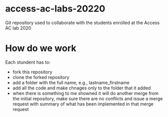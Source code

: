 # access-ac-labs-20220
Git repository used to collaborate with the students enrolled at the Access AC lab 2020

# How do we work
Each stundent has to: 
- fork this repository
- clone the forked repository
- add a folder with the full name, e.g., lastname_firstname
- add all the code and make chnages only to the folder that it added
- when there is something to me showned it will do another merge from the initial repository, make sure there are no conflicts and issue a merge request with summary of what has been implemented in that merge request
